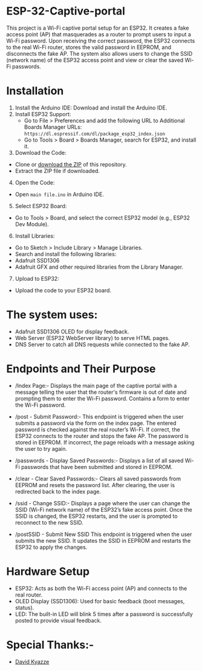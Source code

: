 # ESP-32-Captive-portal
This project is a Wi-Fi captive portal setup for an ESP32. It creates a fake access point (AP) that masquerades as a router to prompt users to input a Wi-Fi password. Upon receiving the correct password, the ESP32 connects to the real Wi-Fi router, stores the valid password in EEPROM, and disconnects the fake AP. The system also allows users to change the SSID (network name) of the ESP32 access point and view or clear the saved Wi-Fi passwords.

# Installation
1. Install the Arduino IDE: Download and install the Arduino IDE.
2. Install ESP32 Support:
    * Go to File > Preferences and add the following URL to Additional Boards Manager URLs:
      `https://dl.espressif.com/dl/package_esp32_index.json`
    * Go to Tools > Board > Boards Manager, search for ESP32, and install it.
3. Download the Code:
* Clone or [download the ZIP](https://github.com/SweetButter45/ESP-32-Captive-portal/archive/refs/heads/main.zip) of this repository.
* Extract the ZIP file if downloaded.
4. Open the Code:
* Open `main file.ino` in Arduino IDE.
5. Select ESP32 Board:
* Go to Tools > Board, and select the correct ESP32 model (e.g., ESP32 Dev Module).
6. Install Libraries:
  * Go to Sketch > Include Library > Manage Libraries.
  * Search and install the following libraries:
  * Adafruit SSD1306
  * Adafruit GFX and other required libraries from the Library Manager.
7. Upload to ESP32:
  * Upload the code to your ESP32 board.

# The system uses:

* Adafruit SSD1306 OLED for display feedback.
* Web Server (ESP32 WebServer library) to serve HTML pages.
* DNS Server to catch all DNS requests while connected to the fake AP.

# Endpoints and Their Purpose
* /Index Page:-
                    Displays the main page of the captive portal with a message telling the user that the router's firmware is out of date and prompting them to enter the Wi-Fi password.
                    Contains a form to enter the Wi-Fi password.
  
* /post - Submit Password:- 
                    This endpoint is triggered when the user submits a password via the form on the index page.
                    The entered password is checked against the real router’s Wi-Fi. If correct, the ESP32 connects to the router and stops the fake AP. The password is stored in EEPROM.
                    If incorrect, the page reloads with a message asking the user to try again.
  
* /passwords - Display Saved Passwords:- 
                    Displays a list of all saved Wi-Fi passwords that have been submitted and stored in EEPROM.
  
* /clear - Clear Saved Passwords:-
                    Clears all saved passwords from EEPROM and resets the password list.
                    After clearing, the user is redirected back to the index page.
  
* /ssid - Change SSID:-
                    Displays a page where the user can change the SSID (Wi-Fi network name) of the ESP32’s fake access point.
                    Once the SSID is changed, the ESP32 restarts, and the user is prompted to reconnect to the new SSID.
  
* /postSSID - Submit New SSID
                    This endpoint is triggered when the user submits the new SSID.
                    It updates the SSID in EEPROM and restarts the ESP32 to apply the changes.

# Hardware Setup
* ESP32: Acts as both the Wi-Fi access point (AP) and connects to the real router.
* OLED Display (SSD1306): Used for basic feedback (boot messages, status).
* LED: The built-in LED will blink 5 times after a password is successfully posted to provide visual feedback.

# Special Thanks:-
* [David Kyazze](https://github.com/dkyazzentwatwa/ESP32-Captive-Portal)

